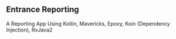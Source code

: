 ## Entrance Reporting

A Reporting App Using Kotlin, Mavericks, Epoxy, Koin (Dependency Injection), RxJava2
